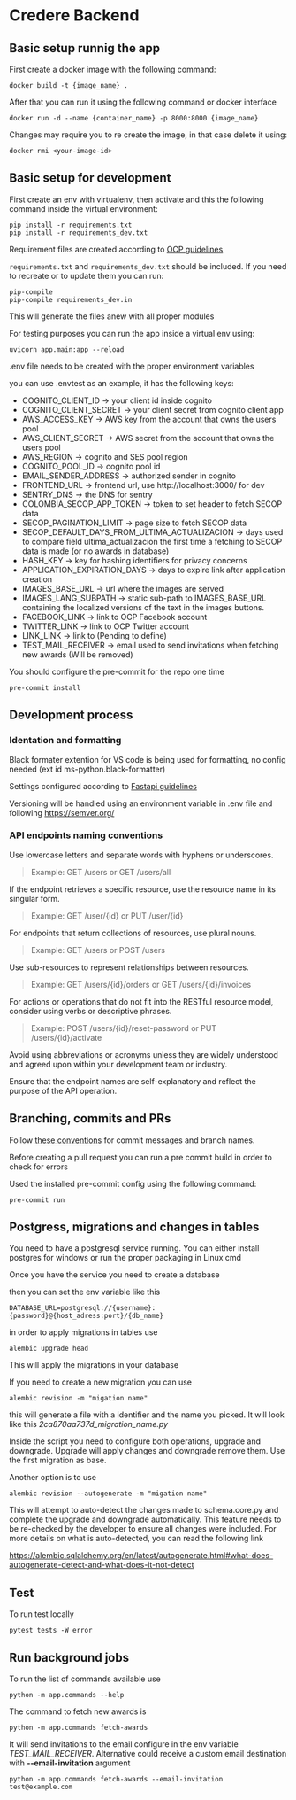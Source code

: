 # Credere Backend

## Basic setup runnig the app

First create a docker image with the following command:

```
docker build -t {image_name} .
```

After that you can run it using the following command or docker interface

```
docker run -d --name {container_name} -p 8000:8000 {image_name}
```

Changes may require you to re create the image, in that case delete it using:

```
docker rmi <your-image-id>
```

## Basic setup for development

First create an env with virtualenv, then activate and this the following command inside the virtual environment:

```
pip install -r requirements.txt
pip install -r requirements_dev.txt
```

Requirement files are created according to [OCP guidelines](https://ocp-software-handbook.readthedocs.io/en/latest/python/requirements.html)

`requirements.txt` and `requirements_dev.txt` should be included.
If you need to recreate or to update them you can run:

```
pip-compile
pip-compile requirements_dev.in
```

This will generate the files anew with all proper modules

For testing purposes you can run the app inside a virtual env using:

```
uvicorn app.main:app --reload
```

.env file needs to be created with the proper environment variables

you can use .envtest as an example, it has the following keys:

- COGNITO_CLIENT_ID -> your client id inside cognito
- COGNITO_CLIENT_SECRET -> your client secret from cognito client app
- AWS_ACCESS_KEY -> AWS key from the account that owns the users pool
- AWS_CLIENT_SECRET -> AWS secret from the account that owns the users pool
- AWS_REGION -> cognito and SES pool region
- COGNITO_POOL_ID -> cognito pool id
- EMAIL_SENDER_ADDRESS -> authorized sender in cognito
- FRONTEND_URL -> frontend url, use http://localhost:3000/ for dev
- SENTRY_DNS -> the DNS for sentry
- COLOMBIA_SECOP_APP_TOKEN -> token to set header to fetch SECOP data
- SECOP_PAGINATION_LIMIT -> page size to fetch SECOP data
- SECOP_DEFAULT_DAYS_FROM_ULTIMA_ACTUALIZACION -> days used to compare field ultima_actualizacion the first time a fetching to SECOP data is made (or no awards in database)
- HASH_KEY -> key for hashing identifiers for privacy concerns
- APPLICATION_EXPIRATION_DAYS -> days to expire link after application creation
- IMAGES_BASE_URL -> url where the images are served
- IMAGES_LANG_SUBPATH -> static sub-path to IMAGES_BASE_URL containing the localized versions of the text in the images buttons.
- FACEBOOK_LINK -> link to OCP Facebook account
- TWITTER_LINK -> link to OCP Twitter account
- LINK_LINK -> link to (Pending to define)
- TEST_MAIL_RECEIVER -> email used to send invitations when fetching new awards (Will be removed)

You should configure the pre-commit for the repo one time

```
pre-commit install
```

## Development process

### Identation and formatting

Black formater extention for VS code is being used for formatting, no config needed (ext id ms-python.black-formatter)

Settings configured according to [Fastapi guidelines](https://fastapi.tiangolo.com/advanced/settings/)

Versioning will be handled using an environment variable in .env file and following https://semver.org/

### API endpoints naming conventions

Use lowercase letters and separate words with hyphens or underscores.

> Example: GET /users or GET /users/all

If the endpoint retrieves a specific resource, use the resource name in its singular form.

> Example: GET /user/{id} or PUT /user/{id}

For endpoints that return collections of resources, use plural nouns.

> Example: GET /users or POST /users

Use sub-resources to represent relationships between resources.

> Example: GET /users/{id}/orders or GET /users/{id}/invoices

For actions or operations that do not fit into the RESTful resource model, consider using verbs or descriptive phrases.

> Example: POST /users/{id}/reset-password or PUT /users/{id}/activate

Avoid using abbreviations or acronyms unless they are widely understood and agreed upon within your development team or industry.

Ensure that the endpoint names are self-explanatory and reflect the purpose of the API operation.

## Branching, commits and PRs

Follow [these conventions](https://ocp-software-handbook.readthedocs.io/en/latest/git/index.html) for commit messages and branch names.

Before creating a pull request you can run a pre commit build in order to check for errors

Used the installed pre-commit config using the following command:

```
pre-commit run
```

## Postgress, migrations and changes in tables

You need to have a postgresql service running. You can either install postgres for windows or run the proper packaging in Linux cmd

Once you have the service you need to create a database

then you can set the env variable like this

```
DATABASE_URL=postgresql://{username}:{password}@{host_adress:port}/{db_name}
```

in order to apply migrations in tables use

```
alembic upgrade head
```

This will apply the migrations in your database

If you need to create a new migration you can use

```
alembic revision -m "migation name"
```

this will generate a file with a identifier and the name you picked.
It will look like this _2ca870aa737d_migration_name.py_

Inside the script you need to configure both operations, upgrade and downgrade. Upgrade will apply changes and downgrade remove them. Use the first migration as base.

Another option is to use

```
alembic revision --autogenerate -m "migation name"
```

This will attempt to auto-detect the changes made to schema.core.py and complete the upgrade and downgrade automatically.
This feature needs to be re-checked by the developer to ensure all changes were included. For more details on what is auto-detected, you can read the following link

https://alembic.sqlalchemy.org/en/latest/autogenerate.html#what-does-autogenerate-detect-and-what-does-it-not-detect

## Test

To run test locally

```
pytest tests -W error
```

## Run background jobs

To run the list of commands available use

```
python -m app.commands --help
```

The command to fetch new awards is

```
python -m app.commands fetch-awards
```

It will send invitations to the email configure in the env variable _TEST_MAIL_RECEIVER_. Alternative could receive a custom email destination with **--email-invitation** argument

```
python -m app.commands fetch-awards --email-invitation test@example.com
```
